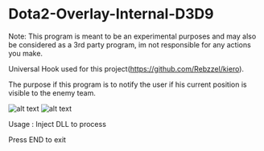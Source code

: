 # Dota2-Overlay-Internal-D3D9
Note: This program is meant to be an experimental purposes and may also be considered as a 3rd party program, im not responsible for any actions you make.

Universal Hook used for this project(https://github.com/Rebzzel/kiero).

The purpose if this program is to notify the user if his current position is visible to the enemy team.

![alt text](https://i.ibb.co/T8TFdsH/Screenshot-12.png)
![alt text](https://i.ibb.co/b2x1WW2/Screenshot-13.png)


Usage :
Inject DLL to process

Press END to exit
